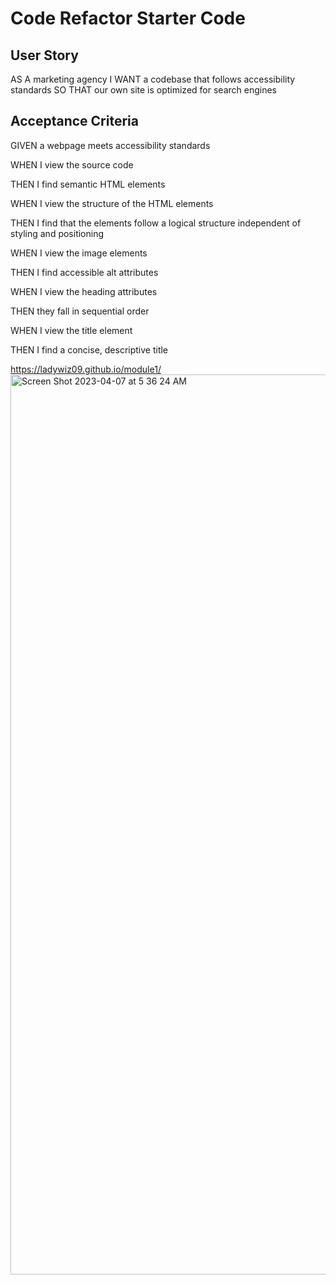# Code Refactor Starter Code

## User Story
AS A marketing agency
I WANT a codebase that follows accessibility standards
SO THAT our own site is optimized for search engines

## Acceptance Criteria

GIVEN a webpage meets accessibility standards

WHEN I view the source code

THEN I find semantic HTML elements

WHEN I view the structure of the HTML elements

THEN I find that the elements follow a logical structure independent of 
styling and positioning

WHEN I view the image elements

THEN I find accessible alt attributes

WHEN I view the heading attributes

THEN they fall in sequential order

WHEN I view the title element

THEN I find a concise, descriptive title


https://ladywiz09.github.io/module1/<img width="1440" alt="Screen Shot 2023-04-07 at 5 36 24 AM" src="https://user-images.githubusercontent.com/105811958/230595947-e8e0046a-99f2-44b0-8a96-52315fe55c2f.png">
